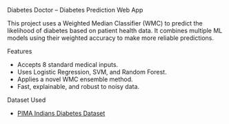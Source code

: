 Diabetes Doctor – Diabetes Prediction Web App

This project uses a Weighted Median Classifier (WMC) to predict the likelihood of diabetes based on patient health data. It combines multiple ML models using their weighted accuracy to make more reliable predictions.

Features
- Accepts 8 standard medical inputs.
- Uses Logistic Regression, SVM, and Random Forest.
- Applies a novel WMC ensemble method.
- Fast, explainable, and robust to noisy data.



 Dataset Used
- [PIMA Indians Diabetes Dataset](https://www.kaggle.com/datasets/uciml/pima-indians-diabetes-database)

